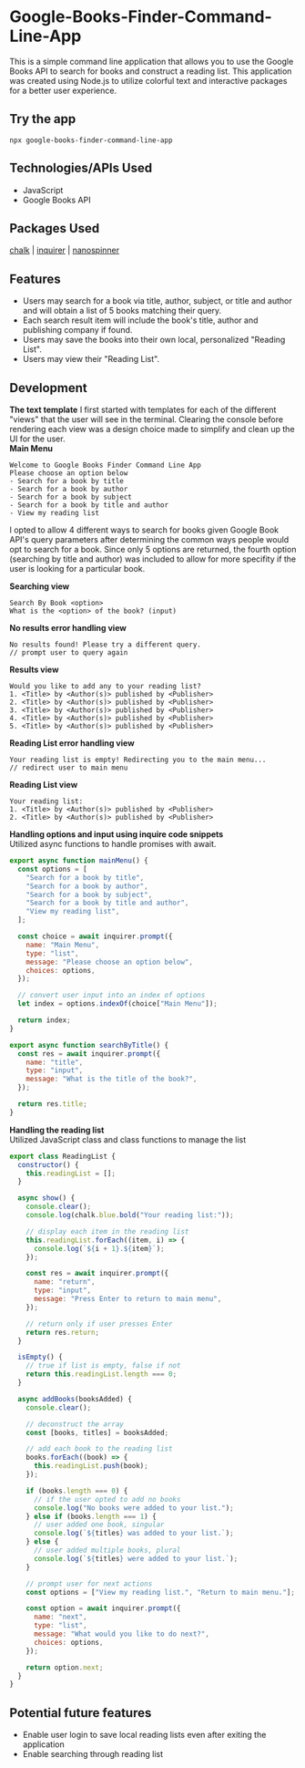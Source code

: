 # Google-Books-Finder-Command-Line-App
This is a simple command line application that allows you to use the Google Books API to search for books and construct a reading list. This application was created using Node.js to utilize colorful text and interactive packages for a better user experience.

## Try the app
```
npx google-books-finder-command-line-app
```

## Technologies/APIs Used
- JavaScript
- Google Books API

## Packages Used
[chalk](https://github.com/chalk/chalk) | 
[inquirer](https://github.com/SBoudrias/Inquirer.js) |
[nanospinner](https://github.com/usmanyunusov/nanospinner)

## Features
- Users may search for a book via title, author, subject, or title and author and will obtain a list of 5 books matching their query.
- Each search result item will include the book's title, author and publishing company if found.
- Users may save the books into their own local, personalized "Reading List".
- Users may view their "Reading List".

## Development
**The text template**
I first started with templates for each of the different "views" that the user will see in the terminal. Clearing the console before rendering each view was a design choice made to simplify and clean up the UI for the user.
<br>
**Main Menu**
```
Welcome to Google Books Finder Command Line App
Please choose an option below
- Search for a book by title
- Search for a book by author
- Search for a book by subject
- Search for a book by title and author
- View my reading list
```
I opted to allow 4 different ways to search for books given Google Book API's query parameters after determining the common ways people would opt to search for a book. Since only 5 options are returned, the fourth option (searching by title and author) was included to allow for more specifity if the user is looking for a particular book.

**Searching view**
```
Search By Book <option>
What is the <option> of the book? (input)
```

**No results error handling view**
```
No results found! Please try a different query.
// prompt user to query again
``` 

**Results view**
```
Would you like to add any to your reading list?
1. <Title> by <Author(s)> published by <Publisher>
2. <Title> by <Author(s)> published by <Publisher>
3. <Title> by <Author(s)> published by <Publisher>
4. <Title> by <Author(s)> published by <Publisher>
5. <Title> by <Author(s)> published by <Publisher>
```

**Reading List error handling view**
```
Your reading list is empty! Redirecting you to the main menu...
// redirect user to main menu
```

**Reading List view**
```
Your reading list:
1. <Title> by <Author(s)> published by <Publisher>
2. <Title> by <Author(s)> published by <Publisher>
```

**Handling options and input using inquire code snippets**
<br>
Utilized async functions to handle promises with await.

```js
export async function mainMenu() {
  const options = [
    "Search for a book by title",
    "Search for a book by author",
    "Search for a book by subject",
    "Search for a book by title and author",
    "View my reading list",
  ];

  const choice = await inquirer.prompt({
    name: "Main Menu",
    type: "list",
    message: "Please choose an option below",
    choices: options,
  });

  // convert user input into an index of options
  let index = options.indexOf(choice["Main Menu"]);

  return index;
}
```

```js
export async function searchByTitle() {
  const res = await inquirer.prompt({
    name: "title",
    type: "input",
    message: "What is the title of the book?",
  });

  return res.title;
}
```

**Handling the reading list**
<br>
Utilized JavaScript class and class functions to manage the list
```js
export class ReadingList {
  constructor() {
    this.readingList = [];
  }

  async show() {
    console.clear();
    console.log(chalk.blue.bold("Your reading list:"));

    // display each item in the reading list
    this.readingList.forEach((item, i) => {
      console.log(`${i + 1}.${item}`);
    });

    const res = await inquirer.prompt({
      name: "return",
      type: "input",
      message: "Press Enter to return to main menu",
    });

    // return only if user presses Enter
    return res.return;
  }

  isEmpty() {
    // true if list is empty, false if not
    return this.readingList.length === 0;
  }

  async addBooks(booksAdded) {
    console.clear();

    // deconstruct the array
    const [books, titles] = booksAdded;

    // add each book to the reading list
    books.forEach((book) => {
      this.readingList.push(book);
    });

    if (books.length === 0) {
      // if the user opted to add no books
      console.log("No books were added to your list.");
    } else if (books.length === 1) {
      // user added one book, singular
      console.log(`${titles} was added to your list.`);
    } else {
      // user added multiple books, plural
      console.log(`${titles} were added to your list.`);
    }

    // prompt user for next actions
    const options = ["View my reading list.", "Return to main menu."];

    const option = await inquirer.prompt({
      name: "next",
      type: "list",
      message: "What would you like to do next?",
      choices: options,
    });

    return option.next;
  }
}
```

## Potential future features
- Enable user login to save local reading lists even after exiting the application
- Enable searching through reading list
